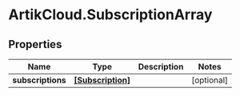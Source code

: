 # ArtikCloud.SubscriptionArray

## Properties
Name | Type | Description | Notes
------------ | ------------- | ------------- | -------------
**subscriptions** | [**[Subscription]**](Subscription.md) |  | [optional] 


